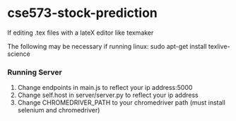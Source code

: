# cse573-stock-prediction

If editing .tex files with a lateX editor like texmaker

The following may be necessary if running linux:
sudo apt-get install texlive-science

### Running Server ###
1. Change endpoints in main.js to reflect your ip address:5000
2. Change self.host in server/server.py to reflect your ip address
3. Change CHROMEDRIVER_PATH to your chromedriver path (must install selenium and chromedriver)
